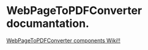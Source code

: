 # WebPageToPDFConverter documantation.

[WebPageToPDFConverter components Wiki!!](https://github.com/EonConsulting/WebPage_To_PDF_Converter/wiki)

